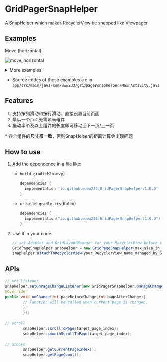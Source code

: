 # GridPagerSnapHelper

A SnapHelper which makes RecyclerView be snapped like Viewpager

## Examples

Move (horizontal):

![move_horizontal](https://cdn.jsdelivr.net/gh/Jungezi/wwwImage@main/img/example_1.gif)

<details>
<summary>More examples</summary>
<br>Move (vertical):<br>
<img src="https://raw.githubusercontent.com/wuww233/wwwImage/main/img/example_3.gif" alt="move_vertical">
    <br><br>
Scroll (horizontal):<br>
<img src="https://cdn.jsdelivr.net/gh/Jungezi/wwwImage@main/img/example_2.gif" alt="scroll_horizontal">
    <br><br>
Scroll (vertical):<br>
<img src="https://raw.githubusercontent.com/wuww233/wwwImage/main/img/example_4.gif" alt="scroll_vertical">
</details>

+ Source codes of these examples are
  in `app/src/main/java/com/www233/gridpagersnaphelper/MainActivity.java`

## Features

1. 支持按列滑动和按行滑动、直接设置当前页面
2. 最后一个页面无需填满组件
3. 拖动半个及以上组件的长度即可移动至下一页/上一页

\* 各个组件的**尺寸须一致**，否则SnapHelper的距离计算会出现问题

## How to use

1. Add the dependence in a file like:

    + `build.gradle`(Groovy)

      ```groovy
      dependencies {
        implementation 'io.github.wuww233:GridPagerSnapHelper:1.0.0'
      }
      ```

    + or `build.gradle.kts`(Kotlin)
      ```kotlin
      dependencies {
        implementation("io.github.wuww233:GridPagerSnapHelper:1.0.0")
      }
      ```


2. Use it in your code

    ```java
    // set Adapter and GridLayoutManager for your RecyclerView before setting GridPageSnapHelper
    GridPageSnapHelper snapHelper = new GridPageSnapHelper(max_size_in_each_row_or_line, max_size_of_each_page);
    snapHelper.attachToRecyclerView(your_RecyclerView_name_managed_by_GridLayoutManager);
    ```

## APIs

```java
// set listener
snapHelper.setOnPageChangeListener(new GridPagerSnapHelper.OnPageChangeListener(){
@Override
public void onChange(int pageBeforeChange,int pageAfterChange){
        // Function will be called when current page is changed.
        }
        });

// scroll
        snapHelper.scrollToPage(target_page_index);
        snapHelper.smoothScrollToPage(target_page_index);

// others
        snapHelper.getCurrentPageIndex();
        snapHelper.getPageCount();
```